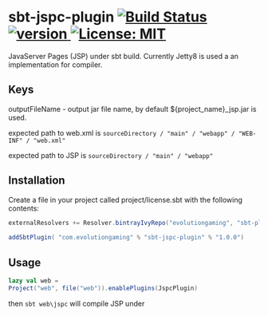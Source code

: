 # sbt-jspc-plugin [![Build Status](https://travis-ci.org/evolution-gaming/jspc-sbt-plugin.svg)](https://travis-ci.org/evolution-gaming/jspc-sbt-plugin) [ ![version](https://api.bintray.com/packages/evolutiongaming/sbt-plugins/sbt-jspc-plugin/images/download.svg) ](https://bintray.com/evolutiongaming/sbt-plugins/sbt-jspc-plugin/_latestVersion) [![License: MIT](https://img.shields.io/badge/License-MIT-yellowgreen.svg)](https://opensource.org/licenses/MIT)

JavaServer Pages (JSP) under sbt build. Currently Jetty8 is used a an implementation for compiler.

## Keys

outputFileName - output jar file name, by default ${project_name}_jsp.jar is used.

expected path to web.xml is
``` sourceDirectory / "main" / "webapp" / "WEB-INF" / "web.xml" ```

expected path to JSP is 
``` sourceDirectory / "main" / "webapp" ```

## Installation

Create a file in your project called project/license.sbt with the following contents:

```scala
externalResolvers += Resolver.bintrayIvyRepo("evolutiongaming", "sbt-plugins") 
 
addSbtPlugin( "com.evolutiongaming" % "sbt-jspc-plugin" % "1.0.0")
```

## Usage
```scala
lazy val web = 
Project("web", file("web")).enablePlugins(JspcPlugin)
```

then ```sbt web\jspc``` will compile JSP under ``` ```